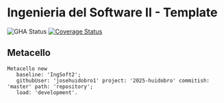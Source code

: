 # Ingenieria del Software II - Template

![GHA Status](https://github.com/josehuidobro1/2025-huidobro/actions/workflows/GHA.yml/badge.svg)
[![Coverage Status](https://coveralls.io/repos/github/josehuidobro1/2025-huidobro/badge.svg?branch=master)](https://coveralls.io/github/josehuidobro1/2025-huidobro?branch=master)


## Metacello

```smalltalk
Metacello new
   baseline: 'IngSoft2';
   githubUser: 'josehuidobro1' project: '2025-huidobro' commitish: 'master' path: 'repository';
   load: 'development'.
```
